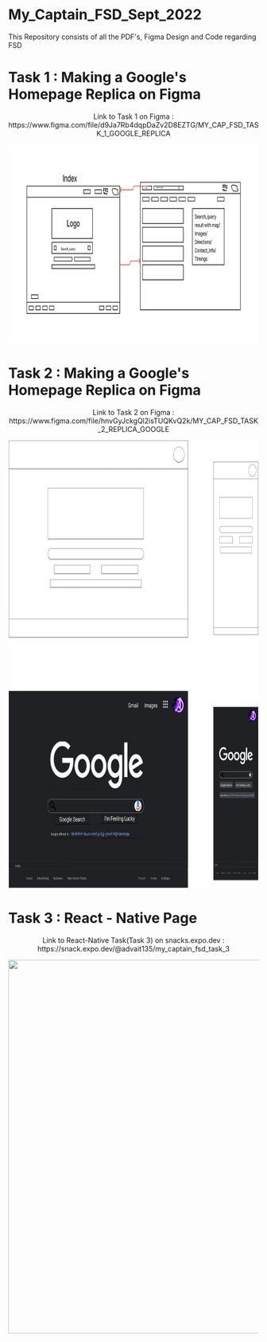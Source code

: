 # My_Captain_FSD_Sept_2022
This Repository consists of all the PDF's, Figma Design and Code regarding FSD
<h1> Task 1 : Making a Google's Homepage Replica on Figma </h1>
<p align="center"> Link to Task 1 on Figma : https://www.figma.com/file/d9Ja7Rb4dqpDaZv2D8EZTG/MY_CAP_FSD_TASK_1_GOOGLE_REPLICA</p>
<p align="center"> <img src="https://github.com/ADVAIT135/My_Captain_FSD_Sept_2022/blob/main/MY_CAP_FSD_TASK_1_GOOGLE_REPLICA.png" / height ="400" width = "900"> </p>
<h1> Task 2 : Making a Google's Homepage Replica on Figma </h1>
<p align="center"> Link to Task 2 on Figma : https://www.figma.com/file/hnvGyJckgQl2isTUQKvQ2k/MY_CAP_FSD_TASK_2_REPLICA_GOOGLE </p>
<p align="center"> <img src="https://github.com/ADVAIT135/My_Captain_FSD_Sept_2022/blob/main/MY_CAP_FSD_TASK_2_REPLICA_GOOGLE.png" / height ="900" width = "1150"> </p>
<h1> Task 3 : React - Native Page </h1>
<p align="center"> Link to React-Native Task(Task 3) on snacks.expo.dev : https://snack.expo.dev/@advait135/my_captain_fsd_task_3 <p>
<p align="center"> <img src="https://github.com/ADVAIT135/My_Captain_FSD_Sept_2022/blob/main/My-Captain-FSD-Task-3-Snack-and.gif" / height ="750" width = "1150"> </p>
